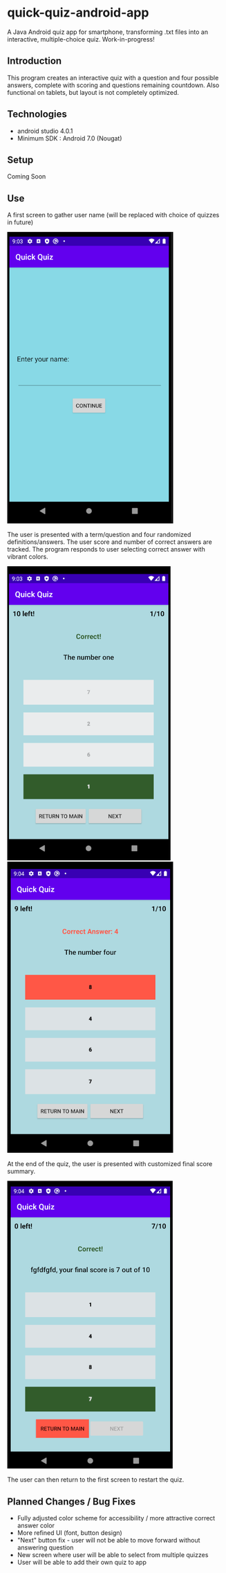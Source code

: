 # quick-quiz-android-app
A Java Android quiz app for smartphone, transforming .txt files into an interactive, multiple-choice quiz.
Work-in-progress!

## Introduction
This program creates an interactive quiz with a question and four possible answers, complete with scoring and questions remaining countdown.
Also functional on tablets, but layout is not completely optimized.

## Technologies
* android studio 4.0.1
* Minimum SDK : Android 7.0 (Nougat)

## Setup
Coming Soon

## Use

A first screen to gather user name (will be replaced with choice of quizzes in future)

![screenshot of first screen](/Images/QuickQuiz1.PNG)

The user is presented with a term/question and four randomized definitions/answers.
The user score and number of correct answers are tracked.
The program responds to user selecting correct answer with vibrant colors.

![screenshot of second screen](/Images/QuickQuiz2.PNG) ![screenshot of second screen](/Images/QuickQuiz3.PNG)

At the end of the quiz, the user is presented with customized final score summary.

![screenshot of completed quiz](/Images/QuickQuiz4.PNG)

The user can then return to the first screen to restart the quiz.

## Planned Changes / Bug Fixes
* Fully adjusted color scheme for accessibility / more attractive correct answer color
* More refined UI (font, button design)
* "Next" button fix - user will not be able to move forward without answering question
* New screen where user will be able to select from multiple quizzes
* User will be able to add their own quiz to app
